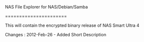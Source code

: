 NAS File Explorer for NAS/Debian/Samba

======================

This will contain the encrypted binary release of NAS Smart Ultra 4

Changes :
	2012-Feb-26 - Added Short Description

